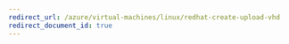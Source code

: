 ```yaml
---
redirect_url: /azure/virtual-machines/linux/redhat-create-upload-vhd
redirect_document_id: true
---
```

